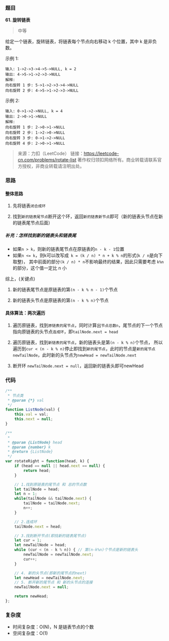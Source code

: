 ### 题目
**61. 旋转链表**
> 中等

给定一个链表，旋转链表，将链表每个节点向右移动 k 个位置，其中 k 是非负数。

示例 1:
```
输入: 1->2->3->4->5->NULL, k = 2
输出: 4->5->1->2->3->NULL
解释:
向右旋转 1 步: 5->1->2->3->4->NULL
向右旋转 2 步: 4->5->1->2->3->NULL
```
示例 2:

```
输入: 0->1->2->NULL, k = 4
输出: 2->0->1->NULL
解释:
向右旋转 1 步: 2->0->1->NULL
向右旋转 2 步: 1->2->0->NULL
向右旋转 3 步: 0->1->2->NULL
向右旋转 4 步: 2->0->1->NULL
```
>来源：力扣（LeetCode）
链接：https://leetcode-cn.com/problems/rotate-list
著作权归领扣网络所有。商业转载请联系官方授权，非商业转载请注明出处。

### 思路
#### 整体思路
1. 先将链表`闭合成环`

2. 找到`新的链表尾节点`断开这个环，返回`新的链表新节点`即可（新的链表头节点在新的链表尾节点后面）

   


##### 补充：怎样找到新的链表头和链表尾
* 如果`n > k`，则新的链表尾节点在原链表的`n - k - 1`位置
* 如果`n <= k`，则k可以改写成` k = (k / n) * n + k % n`的形式(`k / n`是向下取整)，
其中前面的部分`(k / n) * n`不影响最终的结果，因此只需要考虑 `k%n` 的部分，这个值一定比 n 小

综上，(关键点)
1. 新的链表尾节点是原链表的第` (n - k % n - 1) `个节点 

2. 新的链表头节点是原链表的第` (n - k % n) `个节点

   

#### 具体算法：两次遍历
1. 遍历原链表，找到`原链表的尾节点`，同时计算出`节点总数n`，尾节点的下一个节点指向原链表的头节点`连成环`，即`tailNode.next = head`

2. 遍历原链表，找到`新链表的尾节点`，新的链表头是第` (n - k % n) `个节点，
所以遍历到`cur < (n - k % n)`停止即找到`新的尾节点`，此时的节点是`新的尾节点newTailNode`，此时新的头节点为`newHead = newTailNode.next`

3. 断开环 `newTailNode.next = null`，返回新的链表头即可newHead


### 代码
```javascript
/**
 * 节点类
 * @param {*} val 
 */
function ListNode(val) {
    this.val = val;
    this.next = null;
}

/**
 * 
 * @param {ListNode} head
 * @param {number} k
 * @return {ListNode}
 */
var rotateRight = function(head, k) {
    if (head == null || head.next == null) {
        return head;
    }

    // 1.找到原链表的尾节点 和 总的节点数
    let tailNode = head;
    let n = 1;
    while(tailNode && tailNode.next) {
        tailNode = tailNode.next;
        n++;
    }

    // 2.连成环
    tailNode.next = head;

    // 3.找到断开节点(即找新的链表尾节点)
    let cur = 1;
    let newTailNode = head;
    while (cur < (n - k % n)) { // 第(n-k%n)个节点是新的链表头
        newTailNode = newTailNode.next;
        cur++;
    }

    // 4. 新的头节点(即新的尾节点的next)
    let newHead = newTailNode.next;
    // 5. 断开新的尾节点 和 新的头节点的连接
    newTailNode.next = null;

    return newHead;
};

```

### 复杂度
* 时间复杂度：O(N)，N 是链表节点的个数
* 空间复杂度：O(1)



